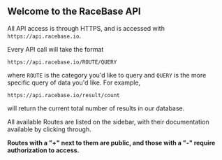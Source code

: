 ## Welcome to the RaceBase API

All API access is through HTTPS, and is accessed with `https://api.racebase.io`.

Every API call will take the format

`https://api.racebase.io/ROUTE/QUERY`

where `ROUTE` is the category you'd like to query and `QUERY` is the more specific query of data you'd like. For example, 

`https://api.racebase.io/result/count` 

will return the current total number of results in our database.

All available Routes are listed on the sidebar, with their documentation available by clicking through. 

**Routes with a "+" next to them are public, and those with a "-" require authorization to access.**
